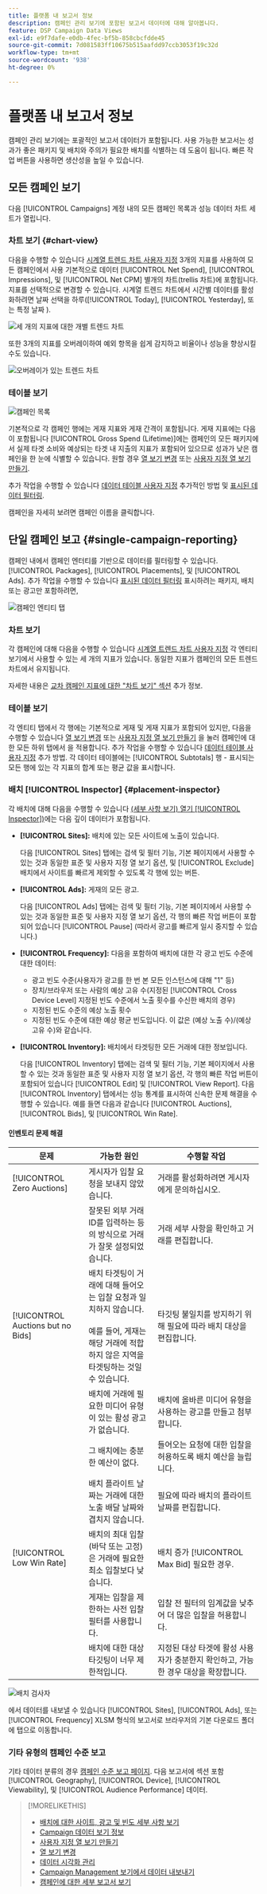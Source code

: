 ```yaml
---
title: 플랫폼 내 보고서 정보
description: 캠페인 관리 보기에 포함된 보고서 데이터에 대해 알아봅니다.
feature: DSP Campaign Data Views
exl-id: e9f7dafe-e0db-4fec-bf5b-858cbcfdde45
source-git-commit: 7d081583ff10675b515aafdd97ccb3053f19c32d
workflow-type: tm+mt
source-wordcount: '938'
ht-degree: 0%

---
```


# 플랫폼 내 보고서 정보

<!-- rename "About Performance Reports in Campaign Management Views?" -->
캠페인 관리 보기에는 포괄적인 보고서 데이터가 포함됩니다. 사용 가능한 보고서는 성과가 좋은 패키지 및 배치와 주의가 필요한 배치를 식별하는 데 도움이 됩니다. 빠른 작업 버튼을 사용하면 생산성을 높일 수 있습니다.

## 모든 캠페인 보기

다음 [!UICONTROL Campaigns] 계정 내의 모든 캠페인 목록과 성능 데이터 차트 세트가 열립니다.

### 차트 보기 {#chart-view}

다음을 수행할 수 있습니다 [시계열 트렌드 차트 사용자 지정](campaign-data-visualization-manage.md) 3개의 지표를 사용하여 모든 캠페인에서 사용 기본적으로 데이터 [!UICONTROL Net Spend], [!UICONTROL Impressions], 및 [!UICONTROL Net CPM] 별개의 차트(trellis 차트)에 포함됩니다. 지표를 선택적으로 변경할 수 있습니다. 시계열 트렌드 차트에서 시간별 데이터를 활성화하려면 날짜 선택을 하루([!UICONTROL Today], [!UICONTROL Yesterday], 또는 특정 날짜 ).

![세 개의 지표에 대한 개별 트렌드 차트](/help/dsp/assets/trend-chart-separate.png)

또한 3개의 지표를 오버레이하여 예외 항목을 쉽게 감지하고 비율이나 성능을 향상시킬 수도 있습니다.

![오버레이가 있는 트렌드 차트](/help/dsp/assets/trend-chart.png)

### 테이블 보기

![캠페인 목록](/help/dsp/assets/campaigns-list.png)

기본적으로 각 캠페인 행에는 게재 지표와 게재 간격이 포함됩니다. 게재 지표에는 다음이 포함됩니다 [!UICONTROL Gross Spend (Lifetime)]에는 캠페인의 모든 패키지에서 실제 타겟 소비와 예상되는 타겟 내 지출의 지표가 포함되어 있으므로 성과가 낮은 캠페인을 한 눈에 식별할 수 있습니다. 원할 경우 [열 보기 변경](column-view-change.md) 또는 [사용자 지정 열 보기 만들기](column-view-create.md).

추가 작업을 수행할 수 있습니다 [데이터 테이블 사용자 지정](campaign-data-views-about.md) 추가적인 방법 및 [표시된 데이터 필터링](campaign-data-filter.md).

캠페인을 자세히 보려면 캠페인 이름을 클릭합니다.

## 단일 캠페인 보고 {#single-campaign-reporting}

캠페인 내에서 캠페인 엔터티를 기반으로 데이터를 필터링할 수 있습니다. [!UICONTROL Packages], [!UICONTROL Placements], 및 [!UICONTROL Ads]. 추가 작업을 수행할 수 있습니다 [표시된 데이터 필터링](campaign-data-filter.md) 표시하려는 패키지, 배치 또는 광고만 포함하려면,

![캠페인 엔티티 탭](/help/dsp/assets/campaign-subtabs.png)

### 차트 보기

각 캠페인에 대해 다음을 수행할 수 있습니다 [시계열 트렌드 차트 사용자 지정](campaign-data-visualization-manage.md) 각 엔티티 보기에서 사용할 수 있는 세 개의 지표가 있습니다. 동일한 지표가 캠페인의 모든 트렌드 차트에서 유지됩니다.

자세한 내용은 [교차 캠페인 지표에 대한 &quot;차트 보기&quot; 섹션](#chart-view) 추가 정보.

### 테이블 보기

각 엔티티 탭에서 각 행에는 기본적으로 게재 및 게재 지표가 포함되어 있지만, 다음을 수행할 수 있습니다 [열 보기 변경](column-view-change.md) 또는 [사용자 지정 열 보기 만들기](column-view-create.md) 을 눌러 캠페인에 대한 모든 하위 탭에서 을 적용합니다. 추가 작업을 수행할 수 있습니다 [데이터 테이블 사용자 지정](campaign-data-views-about.md) 추가 방법. 각 데이터 테이블에는 [!UICONTROL Subtotals] 행 - 표시되는 모든 행에 있는 각 지표의 합계 또는 평균 값을 표시합니다.

### 배치 [!UICONTROL Inspector] {#placement-inspector}

각 배치에 대해 다음을 수행할 수 있습니다 [(세부 사항 보기) 열기 [!UICONTROL Inspector])](placement-details-view.md)에는 다음 깊이 데이터가 포함됩니다.

* **[!UICONTROL Sites]:** 배치에 있는 모든 사이트에 노출이 있습니다.

   다음 [!UICONTROL Sites] 탭에는 검색 및 필터 기능, 기본 페이지에서 사용할 수 있는 것과 동일한 표준 및 사용자 지정 열 보기 옵션, 및 [!UICONTROL Exclude] 배치에서 사이트를 빠르게 제외할 수 있도록 각 행에 있는 버튼.

* **[!UICONTROL Ads]:** 게재의 모든 광고.

   다음 [!UICONTROL Ads] 탭에는 검색 및 필터 기능, 기본 페이지에서 사용할 수 있는 것과 동일한 표준 및 사용자 지정 열 보기 옵션, 각 행의 빠른 작업 버튼이 포함되어 있습니다 [!UICONTROL Pause] (따라서 광고를 빠르게 일시 중지할 수 있습니다.)

* **[!UICONTROL Frequency]:** 다음을 포함하여 배치에 대한 각 광고 빈도 수준에 대한 데이터:
   * 광고 빈도 수준(사용자가 광고를 한 번 본 모든 인스턴스에 대해 &quot;1&quot; 등)
   * 장치/브라우저 또는 사람의 예상 고유 수(지정된 [!UICONTROL Cross Device Level] 지정된 빈도 수준에서 노출 횟수를 수신한 배치의 경우)
   * 지정된 빈도 수준의 예상 노출 횟수
   * 지정된 빈도 수준에 대한 예상 평균 빈도입니다. 이 값은 (예상 노출 수)/(예상 고유 수)와 같습니다.

* **[!UICONTROL Inventory]:** 배치에서 타겟팅한 모든 거래에 대한 정보입니다.

   다음 [!UICONTROL Inventory] 탭에는 검색 및 필터 기능, 기본 페이지에서 사용할 수 있는 것과 동일한 표준 및 사용자 지정 열 보기 옵션, 각 행의 빠른 작업 버튼이 포함되어 있습니다 [!UICONTROL Edit] 및 [!UICONTROL View Report]. 다음 [!UICONTROL Inventory] 탭에서는 성능 통계를 표시하여 신속한 문제 해결을 수행할 수 있습니다. 예를 들면 다음과 같습니다 [!UICONTROL Auctions], [!UICONTROL Bids], 및 [!UICONTROL Win Rate].

#### 인벤토리 문제 해결

| 문제 | 가능한 원인 | 수행할 작업 |
| -----------| ---------- | ---------- |
| [!UICONTROL Zero Auctions] | 게시자가 입찰 요청을 보내지 않았습니다. | 거래를 활성화하려면 게시자에게 문의하십시오. |
|  | 잘못된 외부 거래 ID를 입력하는 등의 방식으로 거래가 잘못 설정되었습니다. | 거래 세부 사항을 확인하고 거래를 편집합니다. |
| [!UICONTROL Auctions but no Bids] | 배치 타겟팅이 거래에 대해 들어오는 입찰 요청과 일치하지 않습니다. <br><br> 예를 들어, 게재는 해당 거래에 적합하지 않은 지역을 타겟팅하는 것일 수 있습니다. | 타깃팅 불일치를 방지하기 위해 필요에 따라 배치 대상을 편집합니다. |
|  | 배치에 거래에 필요한 미디어 유형이 있는 활성 광고가 없습니다. | 배치에 올바른 미디어 유형을 사용하는 광고를 만들고 첨부합니다. |
|  | 그 배치에는 충분한 예산이 없다. | 들어오는 요청에 대한 입찰을 허용하도록 배치 예산을 늘립니다. |
|  | 배치 플라이트 날짜는 거래에 대한 노출 배달 날짜와 겹치지 않습니다. | 필요에 따라 배치의 플라이트 날짜를 편집합니다. |
| [!UICONTROL Low Win Rate] | 배치의 최대 입찰(바닥 또는 고정)은 거래에 필요한 최소 입찰보다 낮습니다. | 배치 증가 [!UICONTROL Max Bid] 필요한 경우. |
|  | 게재는 입찰을 제한하는 사전 입찰 필터를 사용합니다. | 입찰 전 필터의 임계값을 낮추어 더 많은 입찰을 허용합니다. |
|  | 배치에 대한 대상 타깃팅이 너무 제한적입니다. | 지정된 대상 타겟에 활성 사용자가 충분한지 확인하고, 가능한 경우 대상을 확장합니다. |

![배치 검사자](/help/dsp/assets/placement-inspector.png)

에서 데이터를 내보낼 수 있습니다 [!UICONTROL Sites], [!UICONTROL Ads], 또는 [!UICONTROL Frequency] XLSM 형식의 보고서로 브라우저의 기본 다운로드 폴더에 탭으로 이동합니다.

### 기타 유형의 캠페인 수준 보고

기타 데이터 분류의 경우 [캠페인 수준 보고 페이지](/help/dsp/campaign-management/campaigns/campaign-view-report.md). 다음 <!--legacy --> 보고서에 섹션 포함 [!UICONTROL Geography], [!UICONTROL Device], [!UICONTROL Viewability], 및 [!UICONTROL Audience Performance] 데이터.

>[!MORELIKETHIS]
>
>* [배치에 대한 사이트, 광고 및 빈도 세부 사항 보기](placement-details-view.md)
>* [Campaign 데이터 보기 정보](campaign-data-views-about.md)
>* [사용자 지정 열 보기 만들기](column-view-create.md)
>* [열 보기 변경](column-view-change.md)
>* [데이터 시각화 관리](campaign-data-visualization-manage.md)
>* [Campaign Management 보기에서 데이터 내보내기](campaign-export-data.md)
>* [캠페인에 대한 세부 보고서 보기](/help/dsp/campaign-management/campaigns/campaign-view-report.md)


